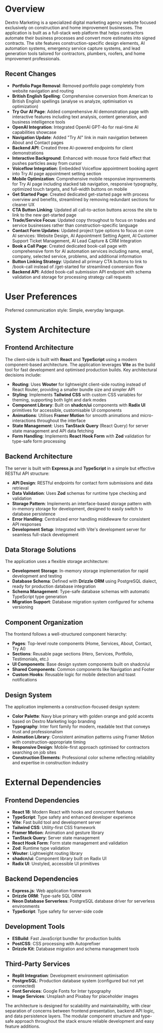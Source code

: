 # Overview

Dextro Marketing is a specialized digital marketing agency website focused exclusively on construction and home improvement businesses. The application is built as a full-stack web platform that helps contractors automate their business processes and convert more estimates into signed contracts. The site features construction-specific design elements, AI automation systems, emergency service capture systems, and lead generation tools tailored for contractors, plumbers, roofers, and home improvement professionals.

## Recent Changes

- **Portfolio Page Removal**: Removed portfolio page completely from website navigation and routing
- **British English Spelling**: Comprehensive conversion from American to British English spellings (analyse vs analyze, optimisation vs optimization)
- **Try Our AI Page**: Added comprehensive AI demonstration page with interactive features including text analysis, content generation, and business intelligence tools
- **OpenAI Integration**: Integrated OpenAI GPT-4o for real-time AI capabilities showcase
- **Navigation Update**: Added "Try AI" link in main navigation between About and Contact pages
- **Backend API**: Created three AI-powered endpoints for client demonstrations
- **Interactive Background**: Enhanced with mouse force field effect that pushes particles away from cursor
- **Voiceflow Integration**: Embedded Voiceflow appointment booking agent into Try AI page appointment setting section
- **Mobile Optimization**: Comprehensive mobile responsive improvements for Try AI page including stacked tab navigation, responsive typography, optimized touch targets, and full-width buttons on mobile
- **Get Started Page**: Created dedicated get-started page with process overview and benefits, streamlined by removing redundant sections for cleaner UX
- **CTA Button Linking**: Updated all call-to-action buttons across the site to link to the new get-started page
- **Trade/Service Focus**: Updated copy throughout to focus on trades and service businesses rather than construction-specific language
- **Contact Form Updates**: Updated project type options to focus on core AI services: Website Design, AI Appointment Setting Agent, AI Customer Support Ticket Management, AI Lead Capture & CRM Integration
- **Book a Call Page**: Created dedicated book-call page with comprehensive form for AI automation services including name, email, company, selected service, problems, and additional information
- **Button Linking Strategy**: Updated all primary CTA buttons to link to /book-call instead of /get-started for streamlined conversion flow
- **Backend API**: Added book-call submission API endpoint with schema validation and storage for processing strategy call requests

# User Preferences

Preferred communication style: Simple, everyday language.

# System Architecture

## Frontend Architecture
The client-side is built with **React** and **TypeScript** using a modern component-based architecture. The application leverages **Vite** as the build tool for fast development and optimised production builds. Key architectural decisions include:

- **Routing**: Uses **Wouter** for lightweight client-side routing instead of React Router, providing a smaller bundle size and simpler API
- **Styling**: Implements **Tailwind CSS** with custom CSS variables for theming, supporting both light and dark modes
- **Component Library**: Built on **shadcn/ui** components with **Radix UI** primitives for accessible, customisable UI components
- **Animations**: Utilises **Framer Motion** for smooth animations and micro-interactions throughout the interface
- **State Management**: Uses **TanStack Query** (React Query) for server state management and API data fetching
- **Form Handling**: Implements **React Hook Form** with **Zod** validation for type-safe form processing

## Backend Architecture
The server is built with **Express.js** and **TypeScript** in a simple but effective RESTful API structure:

- **API Design**: RESTful endpoints for contact form submissions and data retrieval
- **Data Validation**: Uses **Zod** schemas for runtime type checking and validation
- **Storage Pattern**: Implements an interface-based storage pattern with in-memory storage for development, designed to easily switch to database persistence
- **Error Handling**: Centralized error handling middleware for consistent API responses
- **Development Setup**: Integrated with Vite's development server for seamless full-stack development

## Data Storage Solutions
The application uses a flexible storage architecture:

- **Development Storage**: In-memory storage implementation for rapid development and testing
- **Database Schema**: Defined with **Drizzle ORM** using PostgreSQL dialect, ready for production database integration
- **Schema Management**: Type-safe database schemas with automatic TypeScript type generation
- **Migration Support**: Database migration system configured for schema versioning

## Component Organization
The frontend follows a well-structured component hierarchy:

- **Pages**: Top-level route components (Home, Services, About, Contact, Try AI)
- **Sections**: Reusable page sections (Hero, Services, Portfolio, Testimonials, etc.)
- **UI Components**: Base design system components built on shadcn/ui
- **Shared Components**: Common components like Navigation and Footer
- **Custom Hooks**: Reusable logic for mobile detection and toast notifications

## Design System
The application implements a construction-focused design system:

- **Color Palette**: Navy blue primary with golden orange and gold accents based on Dextro Marketing logo branding
- **Typography**: Inter font family for modern, readable text that conveys trust and professionalism
- **Animation Library**: Consistent animation patterns using Framer Motion with construction-appropriate timing
- **Responsive Design**: Mobile-first approach optimised for contractors searching on job sites
- **Construction Elements**: Professional color scheme reflecting reliability and expertise in construction industry

# External Dependencies

## Frontend Dependencies
- **React 18**: Modern React with hooks and concurrent features
- **TypeScript**: Type safety and enhanced developer experience
- **Vite**: Fast build tool and development server
- **Tailwind CSS**: Utility-first CSS framework
- **Framer Motion**: Animation and gesture library  
- **TanStack Query**: Server state management
- **React Hook Form**: Form state management and validation
- **Zod**: Runtime type validation
- **Wouter**: Lightweight routing library
- **shadcn/ui**: Component library built on Radix UI
- **Radix UI**: Unstyled, accessible UI primitives

## Backend Dependencies
- **Express.js**: Web application framework
- **Drizzle ORM**: Type-safe SQL ORM
- **Neon Database Serverless**: PostgreSQL database driver for serverless environments
- **TypeScript**: Type safety for server-side code

## Development Tools
- **ESBuild**: Fast JavaScript bundler for production builds
- **PostCSS**: CSS processing with Autoprefixer
- **Drizzle Kit**: Database migration and schema management tools

## Third-Party Services
- **Replit Integration**: Development environment optimisation
- **PostgreSQL**: Production database system (configured but not yet connected)
- **Font Services**: Google Fonts for Inter typography
- **Image Services**: Unsplash and Pixabay for placeholder images

The architecture is designed for scalability and maintainability, with clear separation of concerns between frontend presentation, backend API logic, and data persistence layers. The modular component structure and type-safe approach throughout the stack ensure reliable development and easy feature additions.